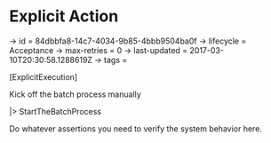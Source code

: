 # Explicit Action

-> id = 84dbbfa8-14c7-4034-9b85-4bbb9504ba0f
-> lifecycle = Acceptance
-> max-retries = 0
-> last-updated = 2017-03-10T20:30:58.1288619Z
-> tags = 

[ExplicitExecution]

Kick off the batch process manually

|> StartTheBatchProcess

Do whatever assertions you need to verify the system behavior here.


~~~
